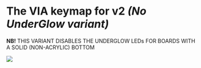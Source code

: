 # The VIA keymap for v2 *(No UnderGlow variant)*

**NB!**  THIS VARIANT DISABLES THE UNDERGLOW LEDs FOR BOARDS WITH A SOLID (NON-ACRYLIC) BOTTOM

![](https://idobao.github.io/kle/idobao-id27-v2.png)
